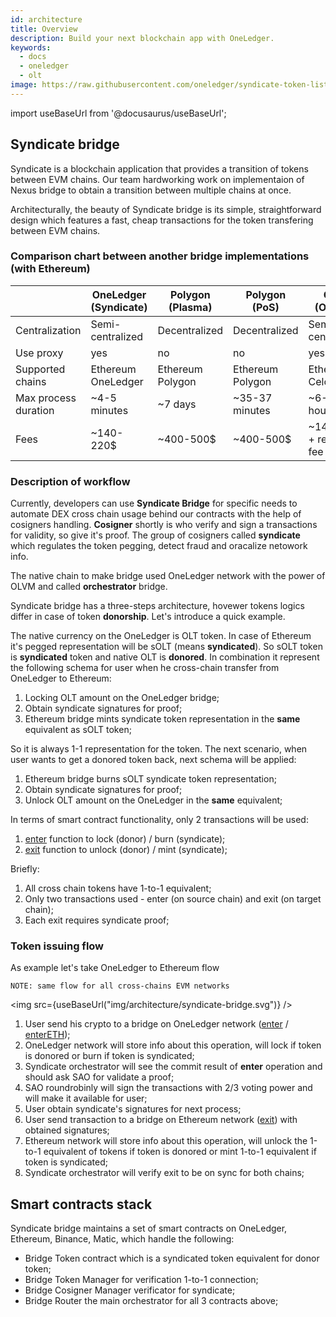 ```yaml
---
id: architecture
title: Overview
description: Build your next blockchain app with OneLedger.
keywords:
  - docs
  - oneledger
  - olt
image: https://raw.githubusercontent.com/oneledger/syndicate-token-list/master/logo.svg
---
```

import useBaseUrl from '@docusaurus/useBaseUrl';

## Syndicate bridge

Syndicate is a blockchain application that provides a transition of tokens between EVM chains. Our team hardworking work on implementaion of Nexus bridge to obtain a transition between multiple chains at once.

Architecturally, the beauty of Syndicate bridge is its simple, straightforward design which features a fast, cheap transactions for the token transfering between EVM chains.

### Comparison chart between another bridge implementations (with Ethereum)

|                      | OneLedger (Syndicate)   | Polygon (Plasma)      | Polygon (PoS)         | Celo (Optics)          |
|----------------------|-------------------------|-----------------------|-----------------------|------------------------|
| Centralization       | Semi-centralized        | Decentralized         | Decentralized         | Semi-centralized       |
| Use proxy            | yes                     | no                    | no                    | yes                    |
| Supported chains     | Ethereum<br/> OneLedger | Ethereum<br/> Polygon | Ethereum<br/> Polygon | Ethereum<br/> Celo     |
| Max process duration | ~4-5 minutes            | ~7 days               | ~35-37 minutes        | ~6-8 hours             |
| Fees                 | ~140-220$               | ~400-500$             | ~400-500$             | ~140-180 + relayer fee |

### Description of workflow

Currently, developers can use **Syndicate Bridge** for specific needs to automate DEX cross chain usage behind our contracts with the help of cosigners handling. **Cosigner** shortly is who verify and sign a transactions for validity, so give it's proof. The group of cosigners called **syndicate** which regulates the token pegging, detect fraud and oracalize netowork info.

The native chain to make bridge used OneLedger network with the power of OLVM and called **orchestrator** bridge.

Syndicate bridge has a three-steps architecture, hovewer tokens logics differ in case of token **donorship**. Let's introduce a quick example.

The native currency on the OneLedger is OLT token. In case of Ethereum it's pegged representation will be sOLT (means **syndicated**). So sOLT token is **syndicated** token and native OLT is **donored**. In combination it represent the following schema for user when he cross-chain transfer from OneLedger to Ethereum:

1. Locking OLT amount on the OneLedger bridge;
2. Obtain syndicate signatures for proof;
3. Ethereum bridge mints syndicate token representation in the **same** equivalent as sOLT token;

So it is always 1-1 representation for the token.
The next scenario, when user wants to get a donored token back, next schema will be applied:

1. Ethereum bridge burns sOLT syndicate token representation;
2. Obtain syndicate signatures for proof;
3. Unlock OLT amount on the OneLedger in the **same** equivalent;

In terms of smart contract functionality, only 2 transactions will be used:
1. [enter](/docs/bridge/contracts/bridge-router#enter) function to lock (donor) / burn (syndicate);
2. [exit](/docs/bridge/contracts/bridge-router#exit) function to unlock (donor) / mint (syndicate);

Briefly:
1. All cross chain tokens have 1-to-1 equivalent;
2. Only two transactions used - enter (on source chain) and exit (on target chain);
3. Each exit requires syndicate proof;

### Token issuing flow

As example let's take OneLedger to Ethereum flow

`NOTE: same flow for all cross-chains EVM networks`

<img src={useBaseUrl("img/architecture/syndicate-bridge.svg")} />

1. User send his crypto to a bridge on OneLedger network ([enter](/docs/bridge/contracts/bridge-router#enter) / [enterETH](/docs/bridge/contracts/bridge-router#enterETH));
2. OneLedger network will store info about this operation, will lock if token is donored or burn if token is syndicated;
3. Syndicate orchestrator will see the commit result of **enter** operation and should ask SAO for validate a proof;
4. SAO roundrobinly will sign the transactions with 2/3 voting power and will make it available for user;
5. User obtain syndicate's signatures for next process;
6. User send transaction to a bridge on Ethereum network ([exit](/docs/bridge/contracts/bridge-router#exit)) with obtained signatures;
7. Ethereum network will store info about this operation, will unlock the 1-to-1 equivalent of tokens if token is donored or mint 1-to-1 equivalent if token is syndicated;
8. Syndicate orchestrator will verify exit to be on sync for both chains;

## Smart contracts stack

Syndicate bridge maintains a set of smart contracts on OneLedger, Ethereum, Binance, Matic, which handle the following:

- Bridge Token contract which is a syndicated token equivalent for donor token;
- Bridge Token Manager for verification 1-to-1 connection;
- Bridge Cosigner Manager verificator for syndicate;
- Bridge Router the main orchestrator for all 3 contracts above;
